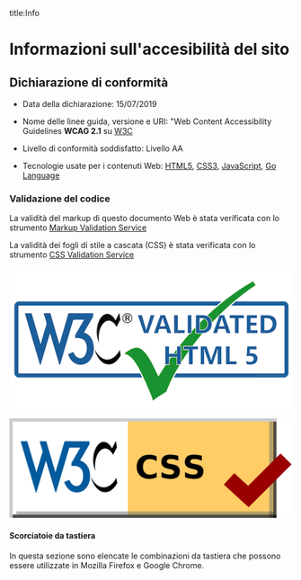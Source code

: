 title:Info

# Informazioni sull'accesibilità del sito

## Dichiarazione di conformità

-   Data della dichiarazione: 15/07/2019

-   Nome delle linee guida, versione e URI: "Web Content Accessibility Guidelines **WCAG 2.1** su [W3C](https://www.w3.org/Translations/WCAG21-it)

-   Livello di conformità soddisfatto: Livello AA

-   Tecnologie usate per i contenuti Web: [HTML5](https://w3c.github.io/html/), [CSS3](https://www.w3.org/TR/css3-roadmap/#intro), [JavaScript](https://www.ecma-international.org/ecma-262/), [Go Language](https://golang.org/)

### Validazione del codice

La validità del markup di questo documento Web è stata verificata con lo strumento [Markup Validation Service](https://validator.w3.org/)

La validità dei fogli di stile a cascata (CSS) è stata verificata con lo strumento [CSS Validation Service](http://jigsaw.w3.org/css-validator/)

![Markup Validation Service](img/../../img/W3C-Markup-Validator.png)

![CSS Validation Service](img/../../img/Valid_CSS.png)

#### Scorciatoie da tastiera

In questa sezione sono elencate le combinazioni da tastiera che possono essere utilizzate in Mozilla Firefox e Google Chrome.



